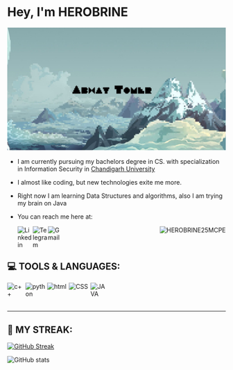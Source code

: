 
# Hey, I'm HEROBRINE

<img src="/abhaybanner.jpg">

- I am currently pursuing my bachelors degree in CS. with specialization in Information Security in [Chandigarh University](https://www.cuchd.in/)
- I almost like coding, but new technologies exite me more.
- Right now I am learning Data Structures and algorithms, also I am trying my brain on Java

- You can reach me here at:
  
  <a href="https://www.linkedin.com/in/abhay-tomer-65843b1a0/" target="_blank">
  <img align="left" alt="Linkedin " width="35px" src="https://img.icons8.com/fluency/344/linkedin-circled.png" />
  </a>
    
    <a href="https://t.me/HEROBRINE25MCPE" target="_blank">
  <img align="left" alt="Telegram" width="35px" src="https://cdn-icons-png.flaticon.com/512/906/906377.png" />
  </a>
  
    <a href="mailto:imherobrine25@gmail.com" target="_blank">
  <img align="left" alt="Gmail" width="35px" src="https://img.icons8.com/clouds/344/gmail-new.png" />
  </a>
  
<p align="right"> <img src="https://komarev.com/ghpvc/?username=HEROBRINE25MCPE&label=Profile%20views&color=0e75b6&style=flat" alt="HEROBRINE25MCPE"/> </p>

<br>

## 💻 TOOLS & LANGUAGES:

<img align="left" src ="https://upload.wikimedia.org/wikipedia/commons/thumb/1/18/ISO_C%2B%2B_Logo.svg/1200px-ISO_C%2B%2B_Logo.svg.png" alt="c++" width="42px">
<img align="left" src ="https://cdn-icons-png.flaticon.com/512/5968/5968350.png" alt="python" width="50px">
<img align="left" src ="https://cdn-icons-png.flaticon.com/512/888/888859.png" alt="html" width="50px">
<img align="left" src ="https://cdn-icons-png.flaticon.com/512/888/888847.png" alt="CSS" width="50px">
<img align="left" src ="https://upload.wikimedia.org/wikipedia/pt/3/30/Java_programming_language_logo.svg" alt="JAVA" width = "35px"> 
<br><br><br>
<hr>

## 🎇 MY STREAK:
[![GitHub Streak](https://github-readme-streak-stats.herokuapp.com/?user=HEROBRINE25MCPE&theme=prussian)](https://git.io/streak-stats)

![GitHub stats](https://github-readme-stats.vercel.app/apiusername=Herobrine25mcpe8&show_icons=true&count_private=true&include_all_commits=true&title_color=f8333c&icon_color=f8333c)

